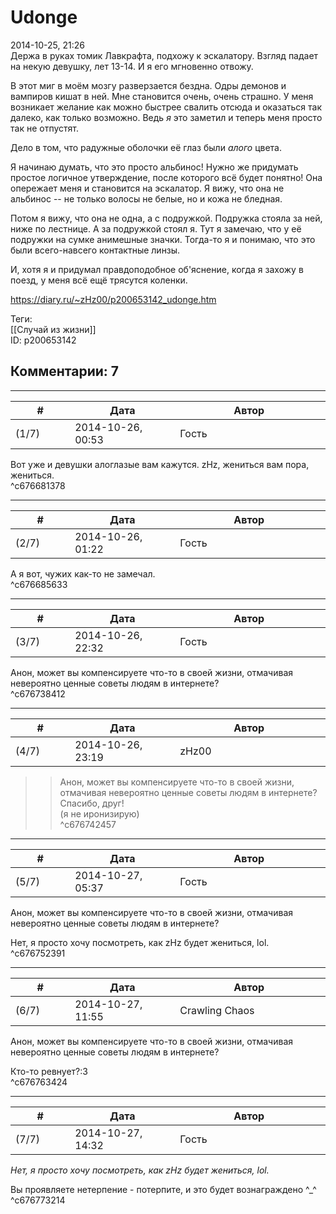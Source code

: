 Udonge
======

  
2014-10-25, 21:26  
 Держа в руках томик Лавкрафта, подхожу к эскалатору. Взгляд падает на некую девушку, лет 13-14. И я его мгновенно отвожу.   
   
 В этот миг в моём мозгу разверзается бездна. Одры демонов и вампиров кишат в ней. Мне становится очень, очень страшно. У меня возникает желание как можно быстрее свалить отсюда и оказаться так далеко, как только возможно. Ведь  *я*  это заметил и теперь меня просто так не отпустят.   
   
 Дело в том, что радужные оболочки её глаз были  *алого*  цвета.   
   
 Я начинаю думать, что это просто альбинос! Нужно же придумать простое логичное утверждение, после которого всё будет понятно! Она опережает меня и становится на эскалатор. Я вижу, что она не альбинос -- не только волосы не белые, но и кожа не бледная.   
   
 Потом я вижу, что она не одна, а с подружкой. Подружка стояла за ней, ниже по лестнице. А за подружкой стоял я. Тут я замечаю, что у её подружки на сумке анимешные значки. Тогда-то я и понимаю, что это были всего-навсего контактные линзы.   
   
 И, хотя я и придумал правдоподобное об'яснение, когда я захожу в поезд, у меня всё ещё трясутся коленки.   
  
<https://diary.ru/~zHz00/p200653142_udonge.htm>  
  
Теги:  
[[Случай из жизни]]  
ID: p200653142  


Комментарии: 7
--------------

  


---



|         #         |              Дата              |                     Автор                     |           ID           |
| --- | --- | --- | --- |
| (1/7) | 2014-10-26, 00:53 | Гость | c676681378 |

  
 Вот уже и девушки алоглазые вам кажутся. zHz, жениться вам пора, жениться.   
 ^c676681378

---



|         #         |              Дата              |                     Автор                     |           ID           |
| --- | --- | --- | --- |
| (2/7) | 2014-10-26, 01:22 | Гость | c676685633 |

  
 А я вот, чужих как-то не замечал.   
 ^c676685633

---



|         #         |              Дата              |                     Автор                     |           ID           |
| --- | --- | --- | --- |
| (3/7) | 2014-10-26, 22:32 | Гость | c676738412 |

  
 Анон, может вы компенсируете что-то в своей жизни, отмачивая невероятно ценные советы людям в интернете?   
 ^c676738412

---



|         #         |              Дата              |                     Автор                     |           ID           |
| --- | --- | --- | --- |
| (4/7) | 2014-10-26, 23:19 | zHz00 | c676742457 |

  
 >>Анон, может вы компенсируете что-то в своей жизни, отмачивая невероятно ценные советы людям в интернете?   
 Спасибо, друг!   
 (я не иронизирую)   
 ^c676742457

---



|         #         |              Дата              |                     Автор                     |           ID           |
| --- | --- | --- | --- |
| (5/7) | 2014-10-27, 05:37 | Гость | c676752391 |

  
  Анон, может вы компенсируете что-то в своей жизни, отмачивая невероятно ценные советы людям в интернете?    
   
 Нет, я просто хочу посмотреть, как zHz будет жениться, lol.   
 ^c676752391

---



|         #         |              Дата              |                     Автор                     |           ID           |
| --- | --- | --- | --- |
| (6/7) | 2014-10-27, 11:55 | Crawling Chaos | c676763424 |

  
  Анон, может вы компенсируете что-то в своей жизни, отмачивая невероятно ценные советы людям в интернете?    
   
 Кто-то ревнует?:3   
 ^c676763424

---



|         #         |              Дата              |                     Автор                     |           ID           |
| --- | --- | --- | --- |
| (7/7) | 2014-10-27, 14:32 | Гость | c676773214 |

  
  *Нет, я просто хочу посмотреть, как zHz будет жениться, lol.*    
   
 Вы проявляете нетерпение - потерпите, и это будет вознаграждено ^\_^   
 ^c676773214